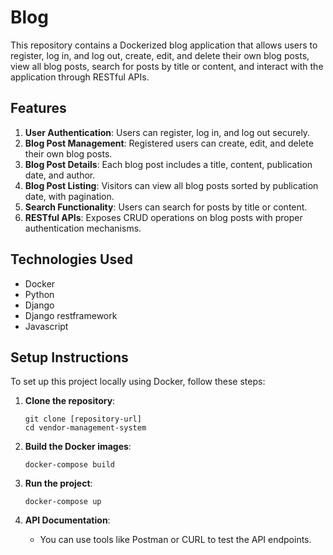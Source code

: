 # Blog

This repository contains a Dockerized blog application that allows users to register, log in, and log out, create, edit, and delete their own blog posts, view all blog posts, search for posts by title or content, and interact with the application through RESTful APIs.

## Features

1. **User Authentication**: Users can register, log in, and log out securely.
2. **Blog Post Management**: Registered users can create, edit, and delete their own blog posts.
3. **Blog Post Details**: Each blog post includes a title, content, publication date, and author.
4. **Blog Post Listing**: Visitors can view all blog posts sorted by publication date, with pagination.
5. **Search Functionality**: Users can search for posts by title or content.
6. **RESTful APIs**: Exposes CRUD operations on blog posts with proper authentication mechanisms.

## Technologies Used

- Docker
- Python
- Django
- Django restframework
- Javascript

## Setup Instructions

To set up this project locally using Docker, follow these steps:

1. **Clone the repository**:
    ```shell
    git clone [repository-url]
    cd vendor-management-system
    ```

2. **Build the Docker images**:
    ```shell
    docker-compose build
    ```

3. **Run the project**:
    ```shell
    docker-compose up
    ```
    
4. **API Documentation**:
    - You can use tools like Postman or CURL to test the API endpoints.

